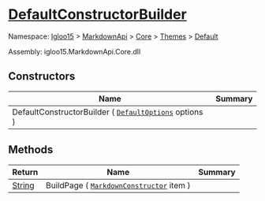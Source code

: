 # [DefaultConstructorBuilder](./DefaultConstructorBuilder.md)

Namespace: [Igloo15]() > [MarkdownApi]() > [Core](./../../README.md) > [Themes](./../README.md) > [Default](./README.md)

Assembly: igloo15.MarkdownApi.Core.dll


## Constructors

| Name | Summary | 
| --- | --- | 
| DefaultConstructorBuilder ( [`DefaultOptions`](./DefaultOptions.md) options ) |  | 


## Methods

| Return | Name | Summary | 
| --- | --- | --- | 
| [String](https://docs.microsoft.com/en-us/dotnet/api/System.String) | BuildPage ( [`MarkdownConstructor`](./../../MarkdownItems/TypeParts/MarkdownConstructor.md) item ) |  | 


